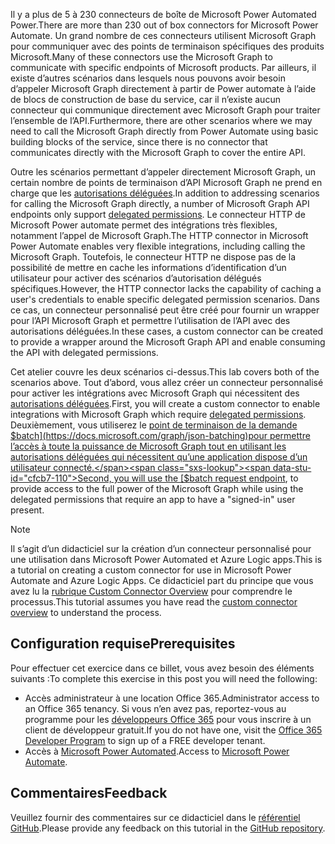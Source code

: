 <!-- markdownlint-disable MD002 MD041 -->

<span data-ttu-id="cfcb7-101">Il y a plus de 5 à 230 connecteurs de boîte de Microsoft Power Automated Power.</span><span class="sxs-lookup"><span data-stu-id="cfcb7-101">There are more than 230 out of box connectors for Microsoft Power Automate.</span></span> <span data-ttu-id="cfcb7-102">Un grand nombre de ces connecteurs utilisent Microsoft Graph pour communiquer avec des points de terminaison spécifiques des produits Microsoft.</span><span class="sxs-lookup"><span data-stu-id="cfcb7-102">Many of these connectors use the Microsoft Graph to communicate with specific endpoints of Microsoft products.</span></span> <span data-ttu-id="cfcb7-103">Par ailleurs, il existe d’autres scénarios dans lesquels nous pouvons avoir besoin d’appeler Microsoft Graph directement à partir de Power automate à l’aide de blocs de construction de base du service, car il n’existe aucun connecteur qui communique directement avec Microsoft Graph pour traiter l’ensemble de l’API.</span><span class="sxs-lookup"><span data-stu-id="cfcb7-103">Furthermore, there are other scenarios where we may need to call the Microsoft Graph directly from Power Automate using basic building blocks of the service, since there is no connector that communicates directly with the Microsoft Graph to cover the entire API.</span></span>

<span data-ttu-id="cfcb7-104">Outre les scénarios permettant d’appeler directement Microsoft Graph, un certain nombre de points de terminaison d’API Microsoft Graph ne prend en charge que les [autorisations déléguées](https://docs.microsoft.com/graph/permissions-reference).</span><span class="sxs-lookup"><span data-stu-id="cfcb7-104">In addition to addressing scenarios for calling the Microsoft Graph directly, a number of Microsoft Graph API endpoints only support [delegated permissions](https://docs.microsoft.com/graph/permissions-reference).</span></span> <span data-ttu-id="cfcb7-105">Le connecteur HTTP de Microsoft Power automate permet des intégrations très flexibles, notamment l’appel de Microsoft Graph.</span><span class="sxs-lookup"><span data-stu-id="cfcb7-105">The HTTP connector in Microsoft Power Automate enables very flexible integrations, including calling the Microsoft Graph.</span></span> <span data-ttu-id="cfcb7-106">Toutefois, le connecteur HTTP ne dispose pas de la possibilité de mettre en cache les informations d’identification d’un utilisateur pour activer des scénarios d’autorisation délégués spécifiques.</span><span class="sxs-lookup"><span data-stu-id="cfcb7-106">However, the HTTP connector lacks the capability of caching a user's credentials to enable specific delegated permission scenarios.</span></span> <span data-ttu-id="cfcb7-107">Dans ce cas, un connecteur personnalisé peut être créé pour fournir un wrapper pour l’API Microsoft Graph et permettre l’utilisation de l’API avec des autorisations déléguées.</span><span class="sxs-lookup"><span data-stu-id="cfcb7-107">In these cases, a custom connector can be created to provide a wrapper around the Microsoft Graph API and enable consuming the API with delegated permissions.</span></span>

<span data-ttu-id="cfcb7-108">Cet atelier couvre les deux scénarios ci-dessus.</span><span class="sxs-lookup"><span data-stu-id="cfcb7-108">This lab covers both of the scenarios above.</span></span> <span data-ttu-id="cfcb7-109">Tout d’abord, vous allez créer un connecteur personnalisé pour activer les intégrations avec Microsoft Graph qui nécessitent des [autorisations déléguées](https://docs.microsoft.com/graph/permissions-reference).</span><span class="sxs-lookup"><span data-stu-id="cfcb7-109">First, you will create a custom connector to enable integrations with Microsoft Graph which require [delegated permissions](https://docs.microsoft.com/graph/permissions-reference).</span></span> <span data-ttu-id="cfcb7-110">Deuxièmement, vous utiliserez le [point de terminaison de la demande $batch](https://docs.microsoft.com/graph/json-batching)pour permettre l’accès à toute la puissance de Microsoft Graph tout en utilisant les autorisations déléguées qui nécessitent qu’une application dispose d’un utilisateur connecté.</span><span class="sxs-lookup"><span data-stu-id="cfcb7-110">Second, you will use the [$batch request endpoint](https://docs.microsoft.com/graph/json-batching), to provide access to the full power of the Microsoft Graph while using the delegated permissions that require an app to have a "signed-in" user present.</span></span>

> [!NOTE]
> <span data-ttu-id="cfcb7-111">Il s’agit d’un didacticiel sur la création d’un connecteur personnalisé pour une utilisation dans Microsoft Power Automated et Azure Logic apps.</span><span class="sxs-lookup"><span data-stu-id="cfcb7-111">This is a tutorial on creating a custom connector for use in Microsoft Power Automate and Azure Logic Apps.</span></span> <span data-ttu-id="cfcb7-112">Ce didacticiel part du principe que vous avez lu la [rubrique Custom Connector Overview](https://docs.microsoft.com/connectors/custom-connectors/) pour comprendre le processus.</span><span class="sxs-lookup"><span data-stu-id="cfcb7-112">This tutorial assumes you have read the [custom connector overview](https://docs.microsoft.com/connectors/custom-connectors/) to understand the process.</span></span>

## <a name="prerequisites"></a><span data-ttu-id="cfcb7-113">Configuration requise</span><span class="sxs-lookup"><span data-stu-id="cfcb7-113">Prerequisites</span></span>

<span data-ttu-id="cfcb7-114">Pour effectuer cet exercice dans ce billet, vous avez besoin des éléments suivants :</span><span class="sxs-lookup"><span data-stu-id="cfcb7-114">To complete this exercise in this post you will need the following:</span></span>

- <span data-ttu-id="cfcb7-115">Accès administrateur à une location Office 365.</span><span class="sxs-lookup"><span data-stu-id="cfcb7-115">Administrator access to an Office 365 tenancy.</span></span> <span data-ttu-id="cfcb7-116">Si vous n’en avez pas, reportez-vous au programme pour les [développeurs Office 365](https://developer.microsoft.com/office/dev-program) pour vous inscrire à un client de développeur gratuit.</span><span class="sxs-lookup"><span data-stu-id="cfcb7-116">If you do not have one, visit the [Office 365 Developer Program](https://developer.microsoft.com/office/dev-program) to sign up of a FREE developer tenant.</span></span>
- <span data-ttu-id="cfcb7-117">Accès à [Microsoft Power Automated](https://flow.microsoft.com/).</span><span class="sxs-lookup"><span data-stu-id="cfcb7-117">Access to [Microsoft Power Automate](https://flow.microsoft.com/).</span></span>

## <a name="feedback"></a><span data-ttu-id="cfcb7-118">Commentaires</span><span class="sxs-lookup"><span data-stu-id="cfcb7-118">Feedback</span></span>

<span data-ttu-id="cfcb7-119">Veuillez fournir des commentaires sur ce didacticiel dans le [référentiel GitHub](https://github.com/microsoftgraph/msgraph-training-powerautomate).</span><span class="sxs-lookup"><span data-stu-id="cfcb7-119">Please provide any feedback on this tutorial in the [GitHub repository](https://github.com/microsoftgraph/msgraph-training-powerautomate).</span></span>
